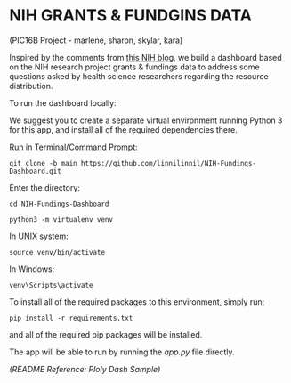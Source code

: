 # NIH GRANTS & FUNDGINS DATA
(PIC16B Project - marlene, sharon, skylar, kara)

Inspired by the comments from [this NIH blog](https://nexus.od.nih.gov/all/2022/01/18/inequalities-in-the-distribution-of-national-institutes-of-health-research-project-grant-funding/), we build a dashboard based on the NIH research project grants & fundings data to address some questions asked by health science researchers regarding the resource distribution.   

To run the dashboard locally:

We suggest you to create a separate virtual environment running Python 3 for this app, and install all of the required dependencies there.


Run in Terminal/Command Prompt:

`git clone -b main https://github.com/linnilinnil/NIH-Fundings-Dashboard.git`

Enter the directory:

`cd NIH-Fundings-Dashboard`



`python3 -m virtualenv venv`

In UNIX system:

`source venv/bin/activate`

In Windows:

`venv\Scripts\activate`



To install all of the required packages to this environment, simply run:

`pip install -r requirements.txt`

and all of the required pip packages will be installed. 

The app will be able to run by running the *app.py* file directly.  

*(README Reference: Ploly Dash Sample)*

